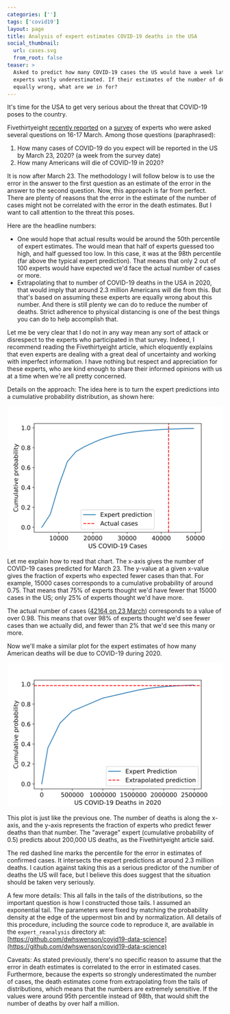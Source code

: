 ```yaml
---
categories: ['']
tags: ['covid19']
layout: page
title: Analysis of expert estimates COVID-19 deaths in the USA
social_thumbnail:
  url: cases.svg
  from_root: false 
teaser: >
  Asked to predict how many COVID-19 cases the US would have a week later,
  experts vastly underestimated. If their estimates of the number of deaths are
  equally wrong, what are we in for?
---
```


It's time for the USA to get very serious about the threat that COVID-19 poses
to the country.

Fivethirtyeight [recently
reported](https://fivethirtyeight.com/features/infectious-disease-experts-dont-know-how-bad-the-coronavirus-is-going-to-get-either/)
on a [survey](https://works.bepress.com/mcandrew/2/) of experts who were asked
several questions on 16-17 March. Among those questions (paraphrased):

1. How many cases of COVID-19 do you expect will be reported in the US by March
   23, 2020? (a week from the survey date)
2. How many Americans will die of COVID-19 in 2020?

It is now after March 23. The methodology I will follow below is to use the
error in the answer to the first question as an estimate of the error in the
answer to the second question. Now, this approach is far from perfect. There
are plenty of reasons that the error in the estimate of the number of cases
might not be correlated with the error in the death estimates. But I want to
call attention to the threat this poses.

Here are the headline numbers:

* One would hope that actual results would be around the 50th percentile of
  expert estimates. The would mean that half of experts guessed too high, and
  half guessed too low. In this case, it was at the 98th percentile (far above
  the typical expert prediction). That means that only 2 out of 100 experts
  would have expected we'd face the actual number of cases or more.
* Extrapolating that to number of COVID-19 deaths in the USA in 2020, that
  would imply that around 2.3 million Americans will die from this. But that's
  based on assuming these experts are equally wrong about this number. And
  there is still plenty we can do to reduce the number of deaths. Strict
  adherence to physical distancing is one of the best things you can do to help
  accomplish that.

Let me be very clear that I do not in any way mean any sort of attack or
disrespect to the experts who participated in that survey. Indeed, I recommend
reading the Fivethirtyeight article, which eloquently explains that even
experts are dealing with a great deal of uncertainty and working with imperfect
information. I have nothing but respect and appreciation for these experts, who
are kind enough to share their informed opinions with us at a time when we're
all pretty concerned.

Details on the approach: The idea here is to turn the expert predictions into a
cumulative probability distribution, as shown here:

![Cumulative probability for cases](cases.svg)

Let me explain how to read that chart. The x-axis gives the number of COVID-19
cases predicted for March 23. The y-value at a given x-value gives the fraction
of experts who expected fewer cases than that. For example, 15000 cases
corresponds to a cumulative probability of around 0.75. That means that 75% of
experts thought we'd have fewer that 15000 cases in the US; only 25% of experts
thought we'd have more.

The actual number of cases ([42164 on 23
March](https://covidtracking.com/us-daily/)) corresponds to a value of over
0.98. This means that over 98% of experts thought we'd see fewer cases than we
actually did, and fewer than 2% that we'd see this many or more.

Now we'll make a similar plot for the expert estimates of how many American
deaths will be due to COVID-19 during 2020.

![Cumulative probability for deaths](deaths.svg)

This plot is just like the previous one. The number of deaths is along
the x-axis, and the y-axis represents the fraction of experts who predict fewer
deaths than that number. The "average" expert (cumulative probability of 0.5)
predicts about 200,000 US deaths, as the Fivethirtyeight article said.


The red dashed line marks the percentile for the error in estimates of
confirmed cases. It intersects the expert predictions at around 2.3 million
deaths. I caution against taking this as a serious predictor of the number of
deaths the US will face, but I believe this does suggest that the situation
should be taken very seriously.

A few more details: This all falls in the tails of the distributions, so the
important question is how I constructed those tails. I assumed an exponential
tail. The parameters were fixed by matching the probability density at the edge of the uppermost bin and by normalization.
All details of this procedure, including the source code to reproduce it, are
available in the `expert_reanalysis` directory at: [https://github.com/dwhswenson/covid19-data-science](https://github.com/dwhswenson/covid19-data-science)

Caveats: As stated previously, there's no specific reason to assume that the
error in death estimates is correlated to the error in estimated cases.
Furthermore, because the experts so strongly underestimated the number of
cases, the death estimates come from extrapolating from the tails of
distributions, which means that the numbers are extremely sensitive. If the
values were around 95th percentile instead of 98th, that would shift the number
of deaths by over half a million.
